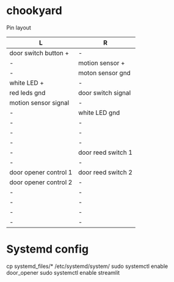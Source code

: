 # chookyard

Pin layout

| L                     | R                 |
| --------------------- | ----------------- |
| door switch button +  | -                 |
| -                     | motion sensor +   |
| -                     | moton sensor gnd  |
| white LED +           | -                 |
| red leds gnd          | door switch signal|
| motion sensor signal  | -                 |
| -                     | white LED gnd     |
| -                     | -                 |
| -                     | -                 |
| -                     | -                 |
| -                     | door reed switch 1|
| -                     | -                 |
| door opener control 1 | door reed switch 2|
| door opener control 2 | -                 |
| -                     | -                 |
| -                     | -                 |
| -                     | -                 |
| -                     | -                 |


# Systemd config
cp systemd_files/* /etc/systemd/system/
sudo systemctl enable door_opener
sudo systemctl enable streamlit
